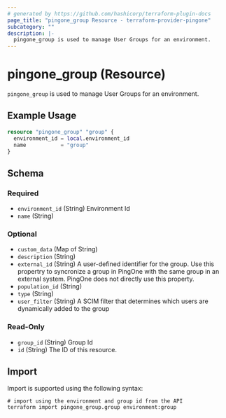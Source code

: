 ```yaml
---
# generated by https://github.com/hashicorp/terraform-plugin-docs
page_title: "pingone_group Resource - terraform-provider-pingone"
subcategory: ""
description: |-
  pingone_group is used to manage User Groups for an environment.
---
```


# pingone_group (Resource)

`pingone_group` is used to manage User Groups for an environment.

## Example Usage

```terraform
resource "pingone_group" "group" {
  environment_id = local.environment_id
  name           = "group"
}
```

<!-- schema generated by tfplugindocs -->
## Schema

### Required

- `environment_id` (String) Environment Id
- `name` (String)

### Optional

- `custom_data` (Map of String)
- `description` (String)
- `external_id` (String) A user-defined identifier for the group. Use this propertry to syncronize a group in PingOne with the same group in an external system. PingOne does not directly use this property.
- `population_id` (String)
- `type` (String)
- `user_filter` (String) A SCIM filter that determines which users are dynamically added to the group

### Read-Only

- `group_id` (String) Group Id
- `id` (String) The ID of this resource.

## Import

Import is supported using the following syntax:

```shell
# import using the environment and group id from the API
terraform import pingone_group.group environment:group
```
